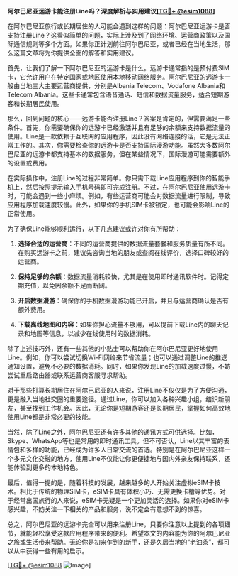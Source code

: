 **阿尔巴尼亚远游卡能注册Line吗？深度解析与实用建议[[TG💪+ @esim1088](https://t.me/s/esim1088)]**

在阿尔巴尼亚旅行或长期居住的人可能会遇到这样的问题：阿尔巴尼亚远游卡是否支持注册Line？这看似简单的问题，实际上涉及到了网络环境、运营商政策以及国际通信规则等多个方面。如果你正计划前往阿尔巴尼亚，或者已经在当地生活，那么这篇文章将为你提供全面的解答和实用建议。

首先，让我们了解一下阿尔巴尼亚的远游卡是什么。远游卡通常指的是预付费SIM卡，它允许用户在特定国家或地区使用本地移动网络服务。阿尔巴尼亚的远游卡一般由当地三大主要运营商提供，分别是Albania Telecom、Vodafone Albania和Telecom Albania。这些卡通常包含语音通话、短信和数据流量服务，适合短期游客和长期居民使用。

那么，回到问题的核心——远游卡能否注册Line？答案是肯定的，但需要满足一些条件。首先，你需要确保你的远游卡已经激活并且有足够的余额来支持数据流量的使用。Line是一款依赖于互联网的应用程序，因此没有网络连接的话，它是无法正常工作的。其次，你需要检查你的远游卡是否支持国际漫游功能。虽然大多数阿尔巴尼亚的远游卡都支持基本的数据服务，但在某些情况下，国际漫游可能需要额外的设置或费用。

在实际操作中，注册Line的过程非常简单。你只需下载Line应用程序到你的智能手机上，然后按照提示输入手机号码即可完成注册。不过，在阿尔巴尼亚使用远游卡时，可能会遇到一些小麻烦。例如，有些运营商可能会对数据流量进行限制，导致应用程序加载速度较慢。此外，如果你的手机SIM卡被锁定，也可能会影响Line的正常使用。

为了确保Line能够顺利运行，以下几点建议或许对你有所帮助：

1. **选择合适的运营商**：不同的运营商提供的数据流量套餐和服务质量有所不同。在购买远游卡之前，建议先咨询当地的朋友或查阅在线评价，选择口碑较好的运营商。
   
2. **保持足够的余额**：数据流量消耗较快，尤其是在使用即时通讯软件时。记得定期充值，以免因余额不足而断网。

3. **开启数据漫游**：确保你的手机数据漫游功能已开启，并且与运营商确认是否有额外费用。

4. **下载离线地图和内容**：如果你担心流量不够用，可以提前下载Line内的聊天记录和地图等信息，以减少在线使用时的数据消耗。

除了上述技巧外，还有一些其他的小贴士可以帮助你在阿尔巴尼亚更好地使用Line。例如，你可以尝试切换Wi-Fi网络来节省流量；也可以通过调整Line的推送通知设置，避免不必要的数据消耗。同时，如果你发现Line的加载速度过慢，不妨尝试重启路由器或联系运营商客服寻求帮助。

对于那些打算长期居住在阿尔巴尼亚的人来说，注册Line不仅仅是为了方便沟通，更是融入当地社交圈的重要途径。通过Line，你可以加入各种兴趣小组，结识新朋友，甚至找到工作机会。因此，无论你是短期游客还是长期居民，掌握如何高效地使用Line都是非常必要的技能。

当然，除了Line之外，阿尔巴尼亚还有许多其他的通讯方式可供选择。比如，Skype、WhatsApp等也是常用的即时通讯工具。但不可否认，Line以其丰富的表情包和多样的功能，已经成为许多人日常交流的首选。特别是在阿尔巴尼亚这样一个多元文化交融的地方，使用Line不仅能让你更便捷地与国内外亲友保持联系，还能体验到更多的本地特色。

最后，值得一提的是，随着科技的发展，越来越多的人开始关注虚拟eSIM卡技术。相比于传统的物理SIM卡，eSIM卡具有体积小巧、无需更换卡槽等优势。对于经常出国旅行的人来说，eSIM卡无疑是一个更加灵活的选择。如果你对eSIM卡感兴趣，不妨关注一下相关的产品和服务，说不定会有意想不到的惊喜。

总之，阿尔巴尼亚的远游卡完全可以用来注册Line，只要你注意以上提到的各项细节，就能轻松享受这款应用程序带来的便利。希望本文的内容能为你的阿尔巴尼亚之旅或生活带来帮助。无论你是初来乍到的新手，还是久居当地的“老油条”，都可以从中获得一些有用的启示。

[[TG💪+ @esim1088](https://t.me/s/esim1088) ![Image](https://i.postimg.cc/4NQfJmqS/Snipaste-2025-05-13-00-14-12.png)]